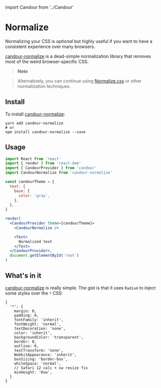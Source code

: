 import Candour from '../Candour'

# Normalize

Normalizing your CSS is *optional* but highly useful if you want to have
a consistent experience over many browsers.

[candour-normalize](https://github.com/candourpro/normalize) is a dead-simple
normalization library that removes most of the weird browser-specific CSS.

> **Note**

> Alternatively, you can continue using [Normalize.css](https://necolas.github.io/normalize.css/)
or other normalization techniques.

## Install

To install [candour-normalize](https://github.com/candourpro/normalize):
```
yarn add candour-normalize
# or
npm install candour-normalize --save
```

## Usage

```jsx sandbox
import React from 'react'
import { render } from 'react-dom'
import { CandourProvider } from 'candour'
import CandourNormalize from 'candour-normalize'

const candourTheme = {
  text: {
    base: {
      color: 'gray',
    },
  },
}

render(
  <CandourProvider theme={candourTheme}>
    <CandourNormalize />

    <Text>
      Normalized text
    </Text>
  </CandourProvider>,
  document.getElementById('root')
)
```

## What's in it

[candour-normalize](https://github.com/candourpro/normalize) is really simple.
The gist is that it uses `Radium` to inject some styles over the `*` CSS:

```
{
  '*': {
    margin: 0,
    padding: 0,
    fontFamily: 'inherit',
    fontWeight: 'normal',
    textDecoration: 'none',
    color: 'inherit',
    backgroundColor: 'transparent',
    border: 0,
    outline: 0,
    textTransform: 'none',
    WebkitAppearance: 'inherit',
    boxSizing: 'border-box',
    whiteSpace: 'normal',
    // Safari 12 calc + vw resize fix
    minHeight: '0vw',
  }
}
```

